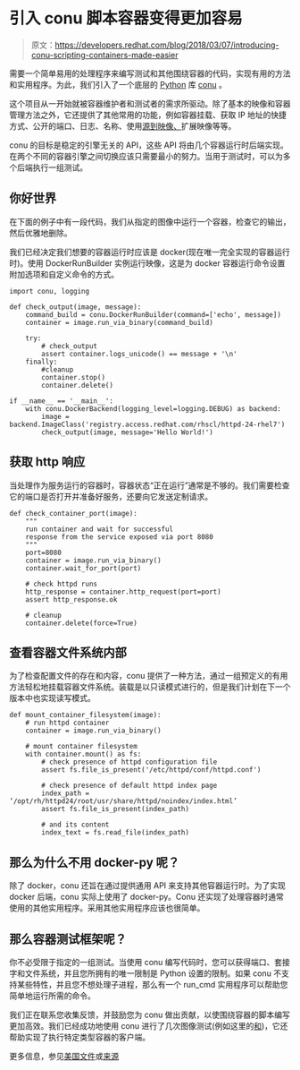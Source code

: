 # 引入 conu 脚本容器变得更加容易

> 原文：<https://developers.redhat.com/blog/2018/03/07/introducing-conu-scripting-containers-made-easier>

需要一个简单易用的处理程序来编写测试和其他围绕容器的代码，实现有用的方法和实用程序。为此，我们引入了一个底层的 [Python](https://www.python.org/) 库 [conu](http://conu.readthedocs.io/en/latest/) 。

这个项目从一开始就被容器维护者和测试者的需求所驱动。除了基本的映像和容器管理方法之外，它还提供了其他常用的功能，例如容器挂载、获取 IP 地址的快捷方式、公开的端口、日志、名称、使用[源到映像、](https://github.com/openshift/source-to-image)扩展映像等等。

conu 的目标是稳定的引擎无关的 API，这些 API 将由几个容器运行时后端实现。在两个不同的容器引擎之间切换应该只需要最小的努力。当用于测试时，可以为多个后端执行一组测试。

## 你好世界

在下面的例子中有一段代码，我们从指定的图像中运行一个容器，检查它的输出，然后优雅地删除。

我们已经决定我们想要的容器运行时应该是 docker(现在唯一完全实现的容器运行时)。使用 DockerRunBuilder 实例运行映像，这是为 docker 容器运行命令设置附加选项和自定义命令的方式。

```
import conu, logging

def check_output(image, message):
    command_build = conu.DockerRunBuilder(command=['echo', message])
    container = image.run_via_binary(command_build)

    try:
        # check_output
        assert container.logs_unicode() == message + '\n'
    finally:
        #cleanup
        container.stop()
        container.delete()

if __name__ == '__main__':
    with conu.DockerBackend(logging_level=logging.DEBUG) as backend:
        image = backend.ImageClass('registry.access.redhat.com/rhscl/httpd-24-rhel7')
        check_output(image, message='Hello World!')
```

## 获取 http 响应

当处理作为服务运行的容器时，容器状态“正在运行”通常是不够的。我们需要检查它的端口是否打开并准备好服务，还要向它发送定制请求。

```
def check_container_port(image):
    """
    run container and wait for successful
    response from the service exposed via port 8080
    """
    port=8080
    container = image.run_via_binary()
    container.wait_for_port(port)

    # check httpd runs
    http_response = container.http_request(port=port)
    assert http_response.ok

    # cleanup
    container.delete(force=True)
```

## 查看容器文件系统内部

为了检查配置文件的存在和内容，conu 提供了一种方法，通过一组预定义的有用方法轻松地挂载容器文件系统。装载是以只读模式进行的，但是我们计划在下一个版本中也实现读写模式。

```
def mount_container_filesystem(image):
    # run httpd container
    container = image.run_via_binary()

    # mount container filesystem
    with container.mount() as fs:
        # check presence of httpd configuration file
        assert fs.file_is_present('/etc/httpd/conf/httpd.conf')

        # check presence of default httpd index page
        index_path = ‘/opt/rh/httpd24/root/usr/share/httpd/noindex/index.html’
        assert fs.file_is_present(index_path)

        # and its content
        index_text = fs.read_file(index_path)
```

## 那么为什么不用 docker-py 呢？

除了 docker，conu 还旨在通过提供通用 API 来支持其他容器运行时。为了实现 docker 后端，conu 实际上使用了 docker-py。Conu 还实现了处理容器时通常使用的其他实用程序。采用其他实用程序应该也很简单。

## 那么容器测试框架呢？

你不必受限于指定的一组测试。当使用 conu 编写代码时，您可以获得端口、套接字和文件系统，并且您所拥有的唯一限制是 Python 设置的限制。如果 conu 不支持某些特性，并且您不想处理子进程，那么有一个 run_cmd 实用程序可以帮助您简单地运行所需的命令。

我们正在联系您收集反馈，并鼓励您为 conu 做出贡献，以使围绕容器的脚本编写更加高效。我们已经成功地使用 conu 进行了几次图像测试(例如这里的[和](https://github.com/container-images/postgresql/tree/master/test))，它还帮助实现了执行特定类型容器的客户端。

更多信息，参见[美国文件](http://conu.readthedocs.io/en/latest/)或[来源](https://github.com/fedora-modularity/conu)